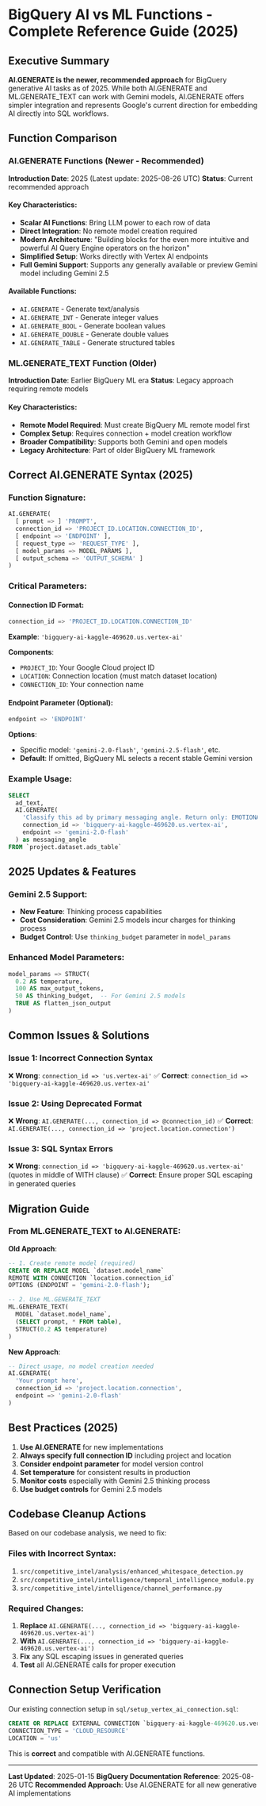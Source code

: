 # BigQuery AI vs ML Functions - Complete Reference Guide (2025)

## Executive Summary

**AI.GENERATE is the newer, recommended approach** for BigQuery generative AI tasks as of 2025. While both AI.GENERATE and ML.GENERATE_TEXT can work with Gemini models, AI.GENERATE offers simpler integration and represents Google's current direction for embedding AI directly into SQL workflows.

## Function Comparison

### AI.GENERATE Functions (Newer - Recommended)

**Introduction Date**: 2025 (Latest update: 2025-08-26 UTC)
**Status**: Current recommended approach

#### Key Characteristics:
- **Scalar AI Functions**: Bring LLM power to each row of data
- **Direct Integration**: No remote model creation required
- **Modern Architecture**: "Building blocks for the even more intuitive and powerful AI Query Engine operators on the horizon"
- **Simplified Setup**: Works directly with Vertex AI endpoints
- **Full Gemini Support**: Supports any generally available or preview Gemini model including Gemini 2.5

#### Available Functions:
- `AI.GENERATE` - Generate text/analysis
- `AI.GENERATE_INT` - Generate integer values
- `AI.GENERATE_BOOL` - Generate boolean values
- `AI.GENERATE_DOUBLE` - Generate double values
- `AI.GENERATE_TABLE` - Generate structured tables

### ML.GENERATE_TEXT Function (Older)

**Introduction Date**: Earlier BigQuery ML era
**Status**: Legacy approach requiring remote models

#### Key Characteristics:
- **Remote Model Required**: Must create BigQuery ML remote model first
- **Complex Setup**: Requires connection + model creation workflow
- **Broader Compatibility**: Supports both Gemini and open models
- **Legacy Architecture**: Part of older BigQuery ML framework

## Correct AI.GENERATE Syntax (2025)

### Function Signature:
```sql
AI.GENERATE(
  [ prompt => ] 'PROMPT',
  connection_id => 'PROJECT_ID.LOCATION.CONNECTION_ID',
  [ endpoint => 'ENDPOINT' ],
  [ request_type => 'REQUEST_TYPE' ],
  [ model_params => MODEL_PARAMS ],
  [ output_schema => 'OUTPUT_SCHEMA' ]
)
```

### Critical Parameters:

#### Connection ID Format:
```sql
connection_id => 'PROJECT_ID.LOCATION.CONNECTION_ID'
```
**Example**: `'bigquery-ai-kaggle-469620.us.vertex-ai'`

**Components**:
- `PROJECT_ID`: Your Google Cloud project ID
- `LOCATION`: Connection location (must match dataset location)
- `CONNECTION_ID`: Your connection name

#### Endpoint Parameter (Optional):
```sql
endpoint => 'ENDPOINT'
```
**Options**:
- Specific model: `'gemini-2.0-flash'`, `'gemini-2.5-flash'`, etc.
- **Default**: If omitted, BigQuery ML selects a recent stable Gemini version

### Example Usage:
```sql
SELECT
  ad_text,
  AI.GENERATE(
    'Classify this ad by primary messaging angle. Return only: EMOTIONAL, FUNCTIONAL, ASPIRATIONAL, SOCIAL_PROOF, or PROBLEM_SOLUTION',
    connection_id => 'bigquery-ai-kaggle-469620.us.vertex-ai',
    endpoint => 'gemini-2.0-flash'
  ) as messaging_angle
FROM `project.dataset.ads_table`
```

## 2025 Updates & Features

### Gemini 2.5 Support:
- **New Feature**: Thinking process capabilities
- **Cost Consideration**: Gemini 2.5 models incur charges for thinking process
- **Budget Control**: Use `thinking_budget` parameter in `model_params`

### Enhanced Model Parameters:
```sql
model_params => STRUCT(
  0.2 AS temperature,
  100 AS max_output_tokens,
  50 AS thinking_budget,  -- For Gemini 2.5 models
  TRUE AS flatten_json_output
)
```

## Common Issues & Solutions

### Issue 1: Incorrect Connection Syntax
❌ **Wrong**: `connection_id => 'us.vertex-ai'`
✅ **Correct**: `connection_id => 'bigquery-ai-kaggle-469620.us.vertex-ai'`

### Issue 2: Using Deprecated Format
❌ **Wrong**: `AI.GENERATE(..., connection_id => @connection_id)`
✅ **Correct**: `AI.GENERATE(..., connection_id => 'project.location.connection')`

### Issue 3: SQL Syntax Errors
❌ **Wrong**: `connection_id => 'bigquery-ai-kaggle-469620.us.vertex-ai'` (quotes in middle of WITH clause)
✅ **Correct**: Ensure proper SQL escaping in generated queries

## Migration Guide

### From ML.GENERATE_TEXT to AI.GENERATE:

**Old Approach**:
```sql
-- 1. Create remote model (required)
CREATE OR REPLACE MODEL `dataset.model_name`
REMOTE WITH CONNECTION `location.connection_id`
OPTIONS (ENDPOINT = 'gemini-2.0-flash');

-- 2. Use ML.GENERATE_TEXT
ML.GENERATE_TEXT(
  MODEL `dataset.model_name`,
  (SELECT prompt, * FROM table),
  STRUCT(0.2 AS temperature)
)
```

**New Approach**:
```sql
-- Direct usage, no model creation needed
AI.GENERATE(
  'Your prompt here',
  connection_id => 'project.location.connection',
  endpoint => 'gemini-2.0-flash'
)
```

## Best Practices (2025)

1. **Use AI.GENERATE** for new implementations
2. **Always specify full connection ID** including project and location
3. **Consider endpoint parameter** for model version control
4. **Set temperature** for consistent results in production
5. **Monitor costs** especially with Gemini 2.5 thinking process
6. **Use budget controls** for Gemini 2.5 models

## Codebase Cleanup Actions

Based on our codebase analysis, we need to fix:

### Files with Incorrect Syntax:
1. `src/competitive_intel/analysis/enhanced_whitespace_detection.py`
2. `src/competitive_intel/intelligence/temporal_intelligence_module.py`
3. `src/competitive_intel/intelligence/channel_performance.py`

### Required Changes:
1. **Replace** `AI.GENERATE(..., connection_id => 'bigquery-ai-kaggle-469620.us.vertex-ai')`
2. **With** `AI.GENERATE(..., connection_id => 'bigquery-ai-kaggle-469620.us.vertex-ai')`
3. **Fix** any SQL escaping issues in generated queries
4. **Test** all AI.GENERATE calls for proper execution

## Connection Setup Verification

Our existing connection setup in `sql/setup_vertex_ai_connection.sql`:
```sql
CREATE OR REPLACE EXTERNAL CONNECTION `bigquery-ai-kaggle-469620.us.vertex-ai`
CONNECTION_TYPE = 'CLOUD_RESOURCE'
LOCATION = 'us'
```

This is **correct** and compatible with AI.GENERATE functions.

---

**Last Updated**: 2025-01-15
**BigQuery Documentation Reference**: 2025-08-26 UTC
**Recommended Approach**: Use AI.GENERATE for all new generative AI implementations